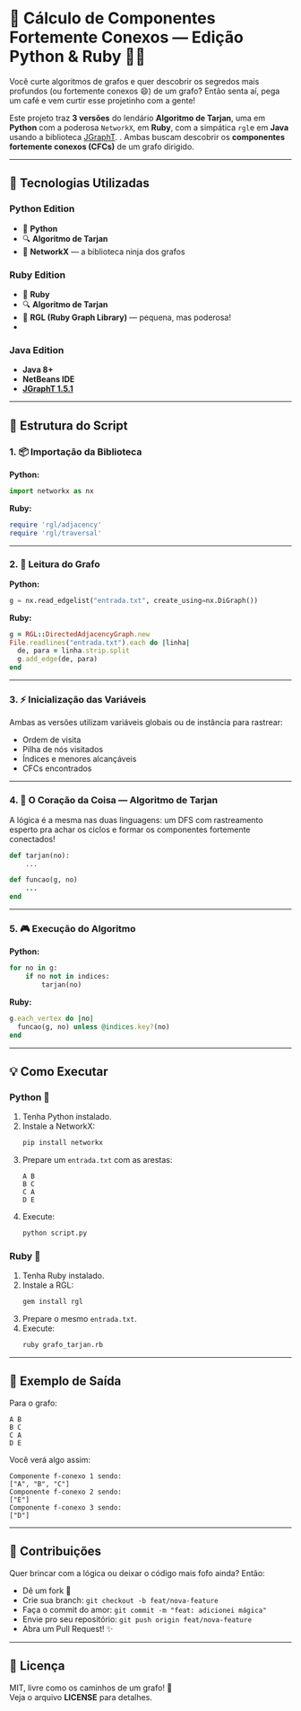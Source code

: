 # 🚀 Cálculo de Componentes Fortemente Conexos — Edição Python & Ruby 🧠💎

Você curte algoritmos de grafos e quer descobrir os segredos mais profundos (ou fortemente conexos 😄) de um grafo? Então senta aí, pega um café e vem curtir esse projetinho com a gente!

Este projeto traz **3 versões** do lendário **Algoritmo de Tarjan**, uma em **Python** com a poderosa `NetworkX`, em **Ruby**, com a simpática `rgl`e em **Java** usando a biblioteca [JGraphT](https://jgrapht.org/). . Ambas buscam descobrir os **componentes fortemente conexos (CFCs)** de um grafo dirigido.

---



## 💪 Tecnologias Utilizadas

### Python Edition
- 🐍 **Python**
- 🔍 **Algoritmo de Tarjan**
- 🧠 **NetworkX** — a biblioteca ninja dos grafos

### Ruby Edition
- 💎 **Ruby**
- 🔍 **Algoritmo de Tarjan**
- 🧠 **RGL (Ruby Graph Library)** — pequena, mas poderosa!
- 
### Java Edition
- **Java 8+**
- **NetBeans IDE**
- **[JGraphT 1.5.1](https://search.maven.org/artifact/org.jgrapht/jgrapht-core/1.5.1/jar)**

---

## 🧹 Estrutura do Script

### 1. 📦 Importação da Biblioteca

**Python:**
```python
import networkx as nx
```

**Ruby:**
```ruby
require 'rgl/adjacency'
require 'rgl/traversal'
```

---

### 2. 📂 Leitura do Grafo

**Python:**
```python
g = nx.read_edgelist("entrada.txt", create_using=nx.DiGraph())
```

**Ruby:**
```ruby
g = RGL::DirectedAdjacencyGraph.new
File.readlines("entrada.txt").each do |linha|
  de, para = linha.strip.split
  g.add_edge(de, para)
end
```

---

### 3. ⚡ Inicialização das Variáveis

Ambas as versões utilizam variáveis globais ou de instância para rastrear:
- Ordem de visita
- Pilha de nós visitados
- Índices e menores alcançáveis
- CFCs encontrados

---

### 4. 🧠 O Coração da Coisa — Algoritmo de Tarjan

A lógica é a mesma nas duas linguagens: um DFS com rastreamento esperto pra achar os ciclos e formar os componentes fortemente conectados!

```python
def tarjan(no):
    ...
```

```ruby
def funcao(g, no)
    ...
end
```

---

### 5. 🎮 Execução do Algoritmo

**Python:**
```python
for no in g:
    if no not in indices:
        tarjan(no)
```

**Ruby:**
```ruby
g.each_vertex do |no|
  funcao(g, no) unless @indices.key?(no)
end
```

---

## 💡 Como Executar

### Python 🐍
1. Tenha Python instalado.
2. Instale a NetworkX:
   ```bash
   pip install networkx
   ```
3. Prepare um `entrada.txt` com as arestas:
   ```
   A B
   B C
   C A
   D E
   ```
4. Execute:
   ```bash
   python script.py
   ```

### Ruby 💎
1. Tenha Ruby instalado.
2. Instale a RGL:
   ```bash
   gem install rgl
   ```
3. Prepare o mesmo `entrada.txt`.
4. Execute:
   ```bash
   ruby grafo_tarjan.rb
   ```

---

## 🎉 Exemplo de Saída

Para o grafo:
```
A B
B C
C A
D E
```

Você verá algo assim:
```
Componente f-conexo 1 sendo:
["A", "B", "C"]
Componente f-conexo 2 sendo:
["E"]
Componente f-conexo 3 sendo:
["D"]
```

---

## 🤝 Contribuições

Quer brincar com a lógica ou deixar o código mais fofo ainda? Então:
- Dê um fork 🍴
- Crie sua branch: `git checkout -b feat/nova-feature`
- Faça o commit do amor: `git commit -m "feat: adicionei mágica"`
- Envie pro seu repositório: `git push origin feat/nova-feature`
- Abra um Pull Request! ✨

---

## 📄 Licença

MIT, livre como os caminhos de um grafo! 🧽  
Veja o arquivo **LICENSE** para detalhes.

